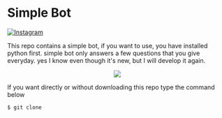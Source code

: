 # Simple Bot

[![Instagram](https://img.shields.io/badge/-python-green?style=flat&logo=python&logoColor=white)](https://www.instagram.com/dickysetiawans_/)

This repo contains a simple bot, if you want to use, you have installed python first.
simple bot only answers a few questions that you give everyday.
yes I know even though it's new, but I will develop it again.
<p align="center">
  <img src="https://www.bfbotmanager.com/images/graphics/hero-graphic.svg"> 
</p>

If you want directly or without downloading this repo type the command below
```
$ git clone 
```
